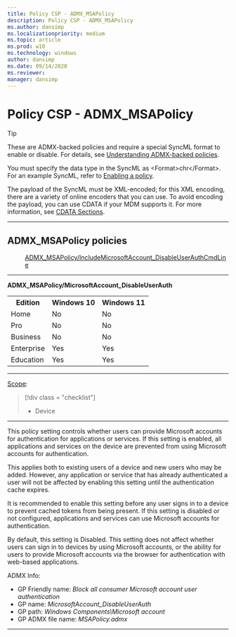 ```yaml
---
title: Policy CSP - ADMX_MSAPolicy
description: Policy CSP - ADMX_MSAPolicy
ms.author: dansimp
ms.localizationpriority: medium
ms.topic: article
ms.prod: w10
ms.technology: windows
author: dansimp
ms.date: 09/14/2020
ms.reviewer: 
manager: dansimp
---
```


# Policy CSP - ADMX_MSAPolicy
>[!TIP]
> These are ADMX-backed policies and require a special SyncML format to enable or disable. For details, see [Understanding ADMX-backed policies](./understanding-admx-backed-policies.md).
> 
> You must specify the data type in the SyncML as &lt;Format&gt;chr&lt;/Format&gt;. For an example SyncML, refer to [Enabling a policy](./understanding-admx-backed-policies.md#enabling-a-policy).
> 
> The payload of the SyncML must be XML-encoded; for this XML encoding, there are a variety of online encoders that you can use. To avoid encoding the payload, you can use CDATA if your MDM supports it. For more information, see [CDATA Sections](http://www.w3.org/TR/REC-xml/#sec-cdata-sect).

<hr/>

<!--Policies-->
## ADMX_MSAPolicy policies  

<dl>
  <dd>
    <a href="#admx-msapolicy-microsoftaccount-disableuserauth">ADMX_MSAPolicy/IncludeMicrosoftAccount_DisableUserAuthCmdLine</a>
  </dd>
</dl>


<hr/>

<!--Policy-->
<a href="" id="admx-msapolicy-microsoftaccount-disableuserauth"></a>**ADMX_MSAPolicy/MicrosoftAccount_DisableUserAuth**  

<!--SupportedSKUs-->
<table>
<tr>
    <th>Edition</th>
    <th>Windows 10</th>
    <th>Windows 11</th> 
</tr>
<tr>
    <td>Home</td>
    <td>No</td>
    <td>No</td>
</tr>
<tr>
    <td>Pro</td>
    <td>No</td>
    <td>No</td>
</tr>
<tr>
    <td>Business</td>
    <td>No</td>
    <td>No</td>
</tr>
<tr>
    <td>Enterprise</td>
    <td>Yes</td>
    <td>Yes</td>
</tr>
<tr>
    <td>Education</td>
    <td>Yes</td>
    <td>Yes</td>
</tr>
</table>

<!--/SupportedSKUs-->
<hr/>

<!--Scope-->
[Scope](./policy-configuration-service-provider.md#policy-scope):

> [!div class = "checklist"]
> * Device

<hr/>

<!--/Scope-->
<!--Description-->
This policy setting controls whether users can provide Microsoft accounts for authentication for applications or services. If this setting is enabled, all applications and services on the device are prevented from using Microsoft accounts for authentication.

This applies both to existing users of a device and new users who may be added. However, any application or service that has already authenticated a user will not be affected by enabling this setting until the authentication cache expires.

It is recommended to enable this setting before any user signs in to a device to prevent cached tokens from being present. If this setting is disabled or not configured, applications and services can use Microsoft accounts for authentication.

By default, this setting is Disabled. This setting does not affect whether users can sign in to devices by using Microsoft accounts, or the ability for users to provide Microsoft accounts via the browser for authentication with web-based applications.

<!--/Description-->


<!--ADMXBacked-->
ADMX Info:  
-   GP Friendly name: *Block all consumer Microsoft account user authentication*
-   GP name: *MicrosoftAccount_DisableUserAuth*
-   GP path: *Windows Components\Microsoft account*
-   GP ADMX file name: *MSAPolicy.admx*

<!--/ADMXBacked-->
<!--/Policy-->
<hr/>



<!--/Policies-->

